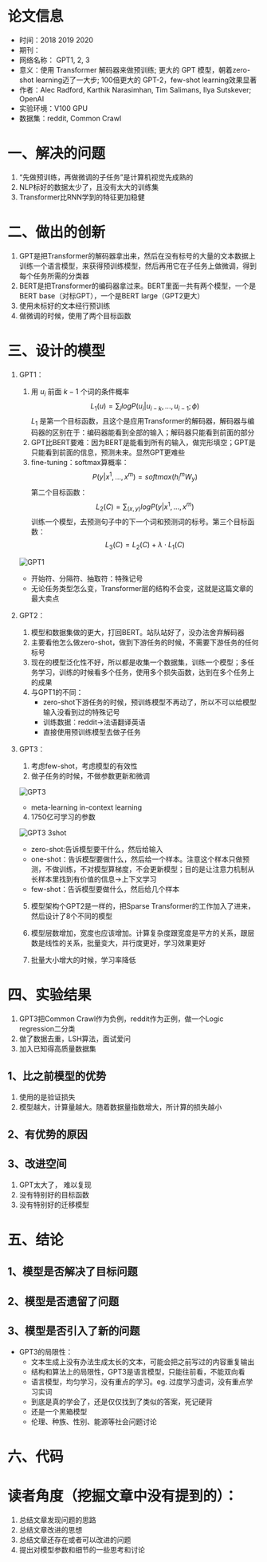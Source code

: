 # 论文信息
- 时间：2018 2019 2020
- 期刊：
- 网络名称： GPT1, 2, 3
- 意义：使用 Transformer 解码器来做预训练; 更大的 GPT 模型，朝着zero-shot learning迈了一大步; 100倍更大的 GPT-2，few-shot learning效果显著
- 作者：Alec Radford, Karthik Narasimhan, Tim Salimans, Ilya Sutskever; OpenAI
- 实验环境：V100 GPU
- 数据集：reddit, Common Crawl
# 一、解决的问题
1. “先做预训练，再做微调的子任务”是计算机视觉先成熟的
2. NLP标好的数据太少了，且没有太大的训练集
3. Transformer比RNN学到的特征更加稳健
# 二、做出的创新
1. GPT是把Transformer的解码器拿出来，然后在没有标号的大量的文本数据上训练一个语言模型，来获得预训练模型，然后再用它在子任务上做微调，得到每个任务所需的分类器
2. BERT是把Transformer的编码器拿过来。BERT里面一共有两个模型，一个是BERT base（对标GPT），一个是BERT large（GPT2更大）
3. 使用未标好的文本经行预训练
4. 做微调的时候，使用了两个目标函数
# 三、设计的模型
1. GPT1：
    1. 用 $u_i$ 前面 $k-1$ 个词的条件概率 $$L_1(u)=\sum_{i}logP(u_i|u_{i-k},...,u_{i-1};\phi)$$ $L_1$ 是第一个目标函数，且这个是应用Transformer的解码器，解码器与编码器的区别在于：编码器能看到全部的输入；解码器只能看到前面的部分
    2. GPT比BERT要难：因为BERT是能看到所有的输入，做完形填空；GPT是只能看到前面的信息，预测未来。显然GPT更难些
    3. fine-tuning：softmax算概率： $$P(y|x^1,...,x^m)=softmax(h_{l}^{m}W_y)$$  第二个目标函数： $$L_2(C)=\sum_{(x,y)}logP(y|x^1,...,x^m)$$ 训练一个模型，去预测句子中的下一个词和预测词的标号。第三个目标函数： $$L_3(C)=L_2(C)+\lambda \cdot L_1(C)$$

    ![GPT1](../pictures/GPT/GPT1.png)
    - 开始符、分隔符、抽取符：特殊记号
    - 无论任务类型怎么变，Transformer层的结构不会变，这就是这篇文章的最大卖点

2. GPT2：
    1. 模型和数据集做的更大，打回BERT。站队站好了，没办法舍弃解码器
    2. 主要看他怎么做zero-shot，做到下游任务的时候，不需要下游任务的任何标号
    3. 现在的模型泛化性不好，所以都是收集一个数据集，训练一个模型；多任务学习，训练的时候看多个任务，使用多个损失函数，达到在多个任务上的成果
    4. 与GPT1的不同：
        - zero-shot下游任务的时候，预训练模型不再动了，所以不可以给模型输入没看到过的特殊记号
        - 训练数据：reddit->法语翻译英语
        - 直接使用预训练模型去做子任务

3. GPT3：
    1. 考虑few-shot，考虑模型的有效性
    2. 做子任务的时候，不做参数更新和微调

    ![GPT3](../pictures/GPT/GPT3%20meta%20learning.png)
    - meta-learning in-context learning
    
    4. 1750亿可学习的参数

    ![GPT3 3shot](../pictures/GPT/GPT3%203shot.png)
    - zero-shot:告诉模型要干什么，然后给输入
    - one-shot：告诉模型要做什么，然后给一个样本。注意这个样本只做预测，不做训练，不对模型算梯度，不会更新模型；目的是让注意力机制从长样本里找到有价值的信息->上下文学习
    - few-shot：告诉模型要做什么，然后给几个样本

    5. 模型架构个GPT2是一样的，把Sparse Transformer的工作加入了进来，然后设计了8个不同的模型

    6. 模型层数增加，宽度也应该增加。计算复杂度跟宽度是平方的关系，跟层数是线性的关系，批量变大，并行度更好，学习效果更好
    7. 批量大小增大的时候，学习率降低

# 四、实验结果

1. GPT3把Common Crawl作为负例，reddit作为正例，做一个Logic regression二分类
2. 做了数据去重，LSH算法，面试爱问
3. 加入已知得高质量数据集
## 1、比之前模型的优势
1. 使用的是验证损失
2. 模型越大，计算量越大。随着数据量指数增大，所计算的损失越小
## 2、有优势的原因

## 3、改进空间
1. GPT太大了， 难以复现
2. 没有特别好的目标函数
3. 没有特别好的迁移模型
# 五、结论

## 1、模型是否解决了目标问题

## 2、模型是否遗留了问题

## 3、模型是否引入了新的问题
- GPT3的局限性：
    - 文本生成上没有办法生成太长的文本，可能会把之前写过的内容重复输出
    - 结构和算法上的局限性，GPT3是语言模型，只能往前看，不能双向看
    - 语言模型，均匀学习，没有重点的学习。eg. 过度学习虚词，没有重点学习实词
    - 到底是真的学会了，还是仅仅找到了类似的答案，死记硬背
    - 还是一个黑箱模型
    - 伦理、种族、性别、能源等社会问题讨论
# 六、代码

# 读者角度（挖掘文章中没有提到的）：
1. 总结文章发现问题的思路
2. 总结文章改进的思想
3. 总结文章还存在或者可以改进的问题
4. 提出对模型参数和细节的一些思考和讨论
